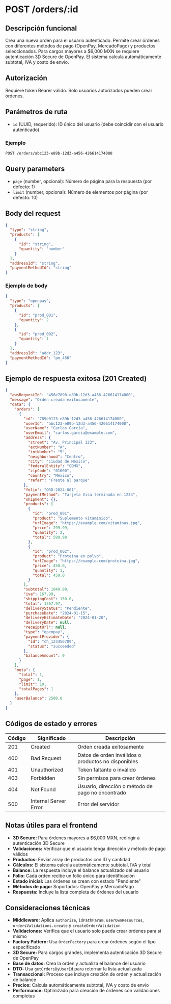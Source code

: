 # POST /orders/:id

## Descripción funcional

Crea una nueva orden para el usuario autenticado. Permite crear órdenes con diferentes métodos de pago (OpenPay, MercadoPago) y productos seleccionados. Para cargos mayores a $6,000 MXN se requiere autenticación 3D Secure de OpenPay. El sistema calcula automáticamente subtotal, IVA y costo de envío.

## Autorización

Requiere token Bearer válido. Solo usuarios autorizados pueden crear órdenes.

## Parámetros de ruta

- `id` (UUID, requerido): ID único del usuario (debe coincidir con el usuario autenticado)

### Ejemplo

```
POST /orders/abc123-e89b-12d3-a456-426614174000
```

## Query parameters

- `page` (number, opcional): Número de página para la respuesta (por defecto: 1)
- `limit` (number, opcional): Número de elementos por página (por defecto: 10)

## Body del request

```json
{
  "type": "string",
  "products": [
    {
      "id": "string",
      "quantity": "number"
    }
  ],
  "addressId": "string",
  "paymentMethodId": "string"
}
```

### Ejemplo de body

```json
{
  "type": "openpay",
  "products": [
    {
      "id": "prod_001",
      "quantity": 2
    },
    {
      "id": "prod_002",
      "quantity": 1
    }
  ],
  "addressId": "addr_123",
  "paymentMethodId": "pm_456"
}
```

## Ejemplo de respuesta exitosa (201 Created)

```json
{
  "awsRequestId": "456e7890-e89b-12d3-a456-426614174000",
  "message": "Orden creada exitosamente",
  "data": {
    "orders": [
      {
        "id": "789e0123-e89b-12d3-a456-426614174000",
        "userId": "abc123-e89b-12d3-a456-426614174000",
        "userName": "Carlos García",
        "userEmail": "carlos.garcia@example.com",
        "address": {
          "street": "Av. Principal 123",
          "extNumber": "A",
          "intNumber": "5",
          "neighborhood": "Centro",
          "city": "Ciudad de México",
          "federalEntity": "CDMX",
          "zipCode": "01000",
          "country": "México",
          "refer": "Frente al parque"
        },
        "folio": "ORD-2024-001",
        "paymentMethod": "Tarjeta Visa terminada en 1234",
        "shipment": {},
        "products": [
          {
            "id": "prod_001",
            "product": "Suplemento vitamínico",
            "urlImage": "https://example.com/vitaminas.jpg",
            "price": 299.99,
            "quantity": 2,
            "total": 599.98
          },
          {
            "id": "prod_002",
            "product": "Proteína en polvo",
            "urlImage": "https://example.com/proteina.jpg",
            "price": 450.0,
            "quantity": 1,
            "total": 450.0
          }
        ],
        "subtotal": 1049.98,
        "iva": 167.99,
        "shippingCost": 150.0,
        "total": 1367.97,
        "deliveryStatus": "Pendiente",
        "purchaseDate": "2024-01-15",
        "deliveryEstimateDate": "2024-01-20",
        "deliveryDate": null,
        "receiptUrl": null,
        "type": "openpay",
        "paymentProvider": {
          "id": "ch_123456789",
          "status": "succeeded"
        },
        "balanceAmount": 0
      }
    ],
    "meta": {
      "total": 1,
      "page": 1,
      "limit": 10,
      "totalPages": 1
    },
    "userBalance": 2500.0
  }
}
```

## Códigos de estado y errores

| Código | Significado           | Descripción                                         |
| ------ | --------------------- | --------------------------------------------------- |
| 201    | Created               | Orden creada exitosamente                           |
| 400    | Bad Request           | Datos de orden inválidos o productos no disponibles |
| 401    | Unauthorized          | Token faltante o inválido                           |
| 403    | Forbidden             | Sin permisos para crear órdenes                     |
| 404    | Not Found             | Usuario, dirección o método de pago no encontrado   |
| 500    | Internal Server Error | Error del servidor                                  |

## Notas útiles para el frontend

- **3D Secure:** Para órdenes mayores a $6,000 MXN, redirigir a autenticación 3D Secure
- **Validaciones:** Verificar que el usuario tenga dirección y método de pago válidos
- **Productos:** Enviar array de productos con ID y cantidad
- **Cálculos:** El sistema calcula automáticamente subtotal, IVA y total
- **Balance:** La respuesta incluye el balance actualizado del usuario
- **Folio:** Cada orden recibe un folio único para identificación
- **Estado inicial:** Las órdenes se crean con estado "Pendiente"
- **Métodos de pago:** Soportados: OpenPay y MercadoPago
- **Respuesta:** Incluye la lista completa de órdenes del usuario

## Consideraciones técnicas

- **Middleware:** Aplica `authorize`, `idPathParam`, `userOwnResources`, `ordersValidations.create` y `createOrderValidation`
- **Validaciones:** Verifica que el usuario solo pueda crear órdenes para sí mismo
- **Factory Pattern:** Usa `OrderFactory` para crear órdenes según el tipo especificado
- **3D Secure:** Para cargos grandes, implementa autenticación 3D Secure de OpenPay
- **Base de datos:** Crea la orden y actualiza el balance del usuario
- **DTO:** Usa `getOrdersByUserId` para retornar la lista actualizada
- **Transaccional:** Proceso que incluye creación de orden y actualización de balance
- **Precios:** Calcula automáticamente subtotal, IVA y costo de envío
- **Performance:** Optimizado para creación de órdenes con validaciones completas
